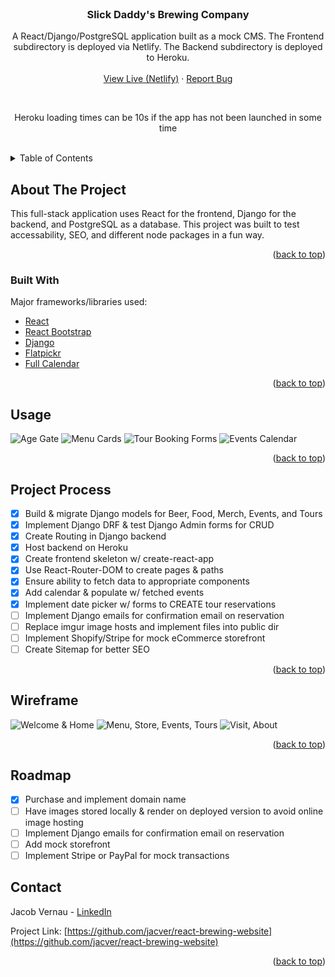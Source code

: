 <div id="top"></div>

<!-- PROJECT LOGO -->
<br />
<div align="center">
  <a href="https://github.com/jacver/react-brewing-website"></a>

  <h3 align="center">Slick Daddy's Brewing Company</h3>

  <p align="center">
    A React/Django/PostgreSQL application built as a mock CMS. The Frontend subdirectory is deployed via Netlify. The Backend subdirectory is deployed to Heroku.
    <br />
    <br />
    <a href="https://slickdaddysbrewing.com/">View Live (Netlify)</a>
    ·
    <a href="https://github.com/jacver/react-brewing-website/issues">Report Bug</a>
  </p>
    <br />
    <p>Heroku loading times can be 10s if the app has not been launched in some time</p>
    <br />
</div>

<!-- TABLE OF CONTENTS -->
<details>
  <summary>Table of Contents</summary>
  <ol>
    <li>
      <a href="#about-the-project">About The Project</a>
      <ul>
        <li><a href="#built-with">Built With</a></li>
      </ul>
    </li>
    <li><a href="#usage">Usage</a></li>
    <li><a href="#project-process">Project Process</a></li>
    <li><a href="#wireframe">Wireframe</a></li>
    <li><a href="#roadmap">Roadmap</a></li>
    <li><a href="#contact">Contact</a></li>
  </ol>
</details>

<!-- ABOUT THE PROJECT -->

## About The Project

This full-stack application uses React for the frontend, Django for the backend, and PostgreSQL as a database. This project was built to test accessability, SEO, and different node packages in a fun way.

<p align="right">(<a href="#top">back to top</a>)</p>

### Built With

Major frameworks/libraries used:

- [React](https://reactjs.org/)
- [React Bootstrap](https://react-bootstrap.github.io/)
- [Django](https://docs.djangoproject.com/en/4.0/)
- [Flatpickr](https://flatpickr.js.org/)
- [Full Calendar](https://fullcalendar.io/docs#toc)

<p align="right">(<a href="#top">back to top</a>)</p>

<!-- USAGE -->

## Usage

![Age Gate](https://i.imgur.com/joZoGoq.png)
![Menu Cards](https://i.imgur.com/NLOwQ50.png)
![Tour Booking Forms](https://i.imgur.com/lilYui1.png)
![Events Calendar](https://i.imgur.com/HqFtuQP.png)

<p align="right">(<a href="#top">back to top</a>)</p>

<!-- PROCESS -->

## Project Process

- [x] Build & migrate Django models for Beer, Food, Merch, Events, and Tours
- [x] Implement Django DRF & test Django Admin forms for CRUD
- [x] Create Routing in Django backend
- [x] Host backend on Heroku
- [x] Create frontend skeleton w/ create-react-app
- [x] Use React-Router-DOM to create pages & paths
- [x] Ensure ability to fetch data to appropriate components
- [x] Add calendar & populate w/ fetched events
- [x] Implement date picker w/ forms to CREATE tour reservations
- [ ] Implement Django emails for confirmation email on reservation
- [ ] Replace imgur image hosts and implement files into public dir
- [ ] Implement Shopify/Stripe for mock eCommerce storefront
- [ ] Create Sitemap for better SEO

<p align="right">(<a href="#top">back to top</a>)</p>

<!-- WIREFRAME -->

## Wireframe

![Welcome & Home](https://i.imgur.com/BsWWAfC.png)
![Menu, Store, Events, Tours](https://i.imgur.com/yuqvDI0.png)
![Visit, About](https://i.imgur.com/RHfWUqS.png)

<p align="right">(<a href="#top">back to top</a>)</p>

<!-- ROADMAP -->

## Roadmap

- [x] Purchase and implement domain name
- [ ] Have images stored locally & render on deployed version to avoid online image hosting
- [ ] Implement Django emails for confirmation email on reservation
- [ ] Add mock storefront
- [ ] Implement Stripe or PayPal for mock transactions

<!-- CONTACT -->

## Contact

Jacob Vernau - [LinkedIn](https://www.linkedin.com/in/jacobvernau/)

Project Link: [https://github.com/jacver/react-brewing-website](https://github.com/jacver/react-brewing-website)

<p align="right">(<a href="#top">back to top</a>)</p>
